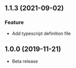 <a name="1.1.0"></a>
## 1.1.3 (2021-09-02)

### Feature

* Add typescript definition file

<a name="1.0.0"></a>
## 1.0.0 (2019-11-21)

* Beta release
